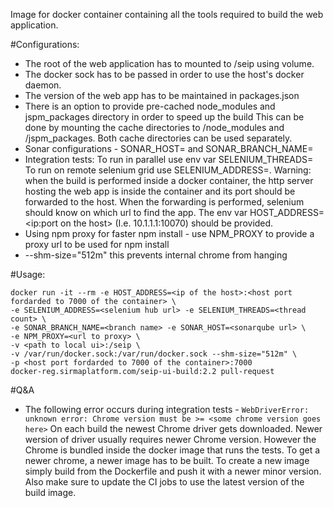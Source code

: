 Image for docker container containing all the tools required to build the web application.

#Configurations:
- The root of the web application has to mounted to /seip using volume.
- The docker sock has to be passed in order to use the host's docker daemon.
- The version of the web app has to be maintained in packages.json
- There is an option to provide pre-cached node_modules and jspm_packages directory in order to speed up the build
  This can be done by mounting the cache directories to /node_modules and /jspm_packages. Both cache directories can
  be used separately.
- Sonar configurations - SONAR_HOST=<url to the sonarqube server> and SONAR_BRANCH_NAME=<name of the branch>
- Integration tests:
   To run in parallel use env var SELENIUM_THREADS=<thread count>
   To run on remote selenium grid use SELENIUM_ADDRESS=<url to the grid>. Warning: when the build is performed inside
   a docker container, the http server hosting the web app is inside the container and its port should be forwarded
   to the host. When the forwarding is performed, selenium should know on which url to find the app. The env var
   HOST_ADDRESS=<ip:port on the host> (I.e. 10.1.1.1:10070) should be provided.
- Using npm proxy for faster npm install - use NPM_PROXY to provide a proxy url to be used for npm install
- --shm-size="512m" this prevents internal chrome from hanging

#Usage:
```
docker run -it --rm -e HOST_ADDRESS=<ip of the host>:<host port fordarded to 7000 of the container> \
-e SELENIUM_ADDRESS=<selenium hub url> -e SELENIUM_THREADS=<thread count> \
-e SONAR_BRANCH_NAME=<branch name> -e SONAR_HOST=<sonarqube url> \
-e NPM_PROXY=<url to proxy> \
-v <path to local ui>:/seip \
-v /var/run/docker.sock:/var/run/docker.sock --shm-size="512m" \
-p <host port fordarded to 7000 of the container>:7000
docker-reg.sirmaplatform.com/seip-ui-build:2.2 pull-request
```

#Q&A
* The following error occurs during integration tests  - `WebDriverError: unknown error: Chrome version must be >= <some chrome version goes here>`
 On each build the newest Chrome driver gets downloaded. Newer wersion of driver usually requires newer Chrome version.
 However the Chrome is bundled inside the docker image that runs the tests. To get a newer chrome, a newer image has to be built.
 To create a new image simply build from the Dockerfile and push it with a newer minor version.
 Also make sure to update the CI jobs to use the latest version of the build image.